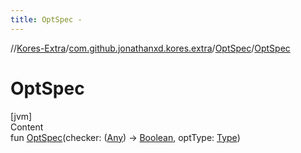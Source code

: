 ```yaml
---
title: OptSpec -
---
```

//[Kores-Extra](../../../index.md)/[com.github.jonathanxd.kores.extra](../index.md)/[OptSpec](index.md)/[OptSpec](-opt-spec.md)



# OptSpec  
[jvm]  
Content  
fun [OptSpec](-opt-spec.md)(checker: ([Any](https://kotlinlang.org/api/latest/jvm/stdlib/kotlin/-any/index.html)) -> [Boolean](https://kotlinlang.org/api/latest/jvm/stdlib/kotlin/-boolean/index.html), optType: [Type](https://docs.oracle.com/javase/8/docs/api/java/lang/reflect/Type.html))  



